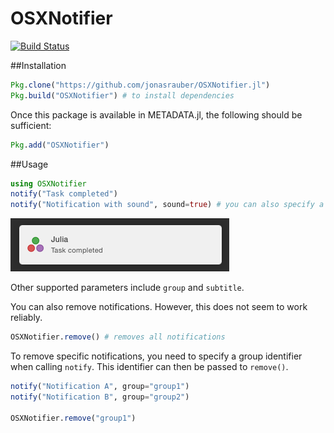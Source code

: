 # OSXNotifier

[![Build Status](https://travis-ci.org/jonasrauber/OSXNotifier.jl.svg?branch=master)](https://travis-ci.org/jonasrauber/OSXNotifier.jl)

##Installation

```julia
Pkg.clone("https://github.com/jonasrauber/OSXNotifier.jl")
Pkg.build("OSXNotifier") # to install dependencies
```

Once this package is available in METADATA.jl, the following should be sufficient:

```julia
Pkg.add("OSXNotifier")
```

##Usage

```julia
using OSXNotifier
notify("Task completed")
notify("Notification with sound", sound=true) # you can also specify a sound file
```

![Screenshot of a Notification](/docs/screenshot.png?raw=true)

Other supported parameters include `group` and `subtitle`.

You can also remove notifications. However, this does not seem to work reliably.

```julia
OSXNotifier.remove() # removes all notifications
```

To remove specific notifications, you need to specify a group identifier when calling `notify`. This identifier can then be passed to `remove()`.

```julia
notify("Notification A", group="group1")
notify("Notification B", group="group2")

OSXNotifier.remove("group1")
```
